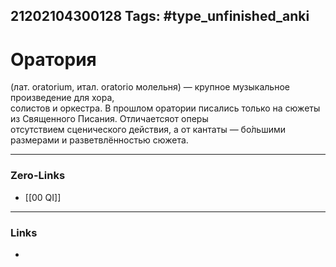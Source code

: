 21202104300128
Tags: #type_unfinished_anki 
---
# Оратория

(лат. oratorium, итал. oratorio молельня) — крупное музыкальное произведение для хора, <br>солистов и оркестра. В прошлом оратории писались только на сюжеты из Священного Писания. Отличаетсяот оперы <br>отсутствием сценического действия, а от кантаты — бо́льшими размерами и разветвлённостью сюжета.

---
### Zero-Links
- [[00 QI]]
---
### Links
-